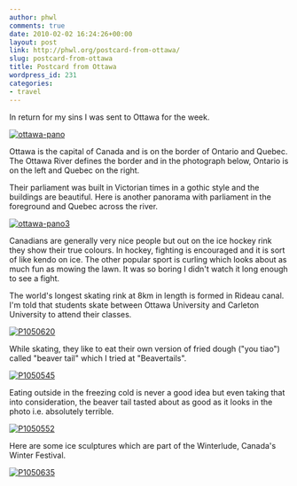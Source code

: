 ```yaml
---
author: phwl
comments: true
date: 2010-02-02 16:24:26+00:00
layout: post
link: http://phwl.org/postcard-from-ottawa/
slug: postcard-from-ottawa
title: Postcard from Ottawa
wordpress_id: 231
categories:
- travel
---
```


In return for my sins I was sent to Ottawa for the week.

[![ottawa-pano](http://www.phwl.org/wp-content/uploads/2010/02/4325453460_236ea51fbe_o.jpg)](http://www.phwl.org/wp-content/uploads/2010/02/4325453460_236ea51fbe_o.jpg)
<!-- more -->

Ottawa is the capital of Canada and is on the border of Ontario and Quebec. The Ottawa River defines the border and in the photograph below, Ontario is on the left and Quebec on the right.

Their parliament was built in Victorian times in a gothic style and the buildings are beautiful. Here is another panorama with parliament in the foreground and Quebec across the river.

[![ottawa-pano3](http://www.phwl.org/wp-content/uploads/2010/02/4331807503_15c81c5a1f_o.jpg)](http://www.phwl.org/wp-content/uploads/2010/02/4331807503_15c81c5a1f_o.jpg)

Canadians are generally very nice people but out on the ice hockey rink they show their true colours. In hockey, fighting is encouraged and it is sort of like kendo on ice. The other popular sport is curling which looks about as much fun as mowing the lawn. It was so boring I didn't watch it long enough to see a fight.

The world's longest skating rink at 8km in length is formed in Rideau canal. I'm told that students skate between Ottawa University and Carleton University to attend their classes.

[![P1050620](http://www.phwl.org/wp-content/uploads/2010/02/4332887868_799c308f80_o.jpg)](http://www.phwl.org/wp-content/uploads/2010/02/4332887868_799c308f80_o.jpg)

While skating, they like to eat their own version of fried dough ("you tiao") called "beaver tail" which I tried at "Beavertails".

[![P1050545](http://www.phwl.org/wp-content/uploads/2010/02/4327308293_a0b321676c.jpg)](http://www.phwl.org/wp-content/uploads/2010/02/4327308293_a0b321676c.jpg)

Eating outside in the freezing cold is never a good idea but even taking that into consideration, the beaver tail tasted about as good as it looks in the photo i.e. absolutely terrible.

[![P1050552](http://www.phwl.org/wp-content/uploads/2010/02/4327308573_ffaf3db71f.jpg)](http://www.phwl.org/wp-content/uploads/2010/02/4327308573_ffaf3db71f.jpg)

Here are some ice sculptures which are part of the Winterlude, Canada's Winter Festival.

[![P1050635](http://www.phwl.org/wp-content/uploads/2010/02/4332331901_4311087c81_o.jpg)](http://www.phwl.org/wp-content/uploads/2010/02/4332331901_4311087c81_o.jpg)
